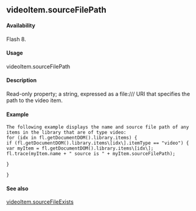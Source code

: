## videoItem.sourceFilePath

#### Availability

Flash 8.

#### Usage

videoItem.sourceFilePath

#### Description

Read-only property; a string, expressed as a file:/// URI that specifies the path to the video item.

#### Example

```
The following example displays the name and source file path of any items in the library that are of type video:
for (idx in fl.getDocumentDOM().library.items) {
if (fl.getDocumentDOM().library.items\[idx\].itemType == "video") { var myItem = fl.getDocumentDOM().library.items\[idx\]; fl.trace(myItem.name + " source is " + myItem.sourceFilePath);

}

}

```
#### See also

[videoItem.sourceFileExists](#_bookmark1145)
